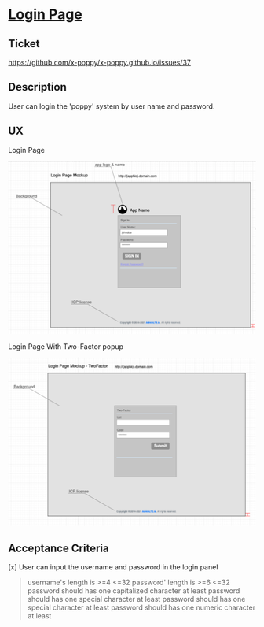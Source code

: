 # [Login Page](../README.md)

## Ticket

https://github.com/x-poppy/x-poppy.github.io/issues/37

## Description

User can login the 'poppy' system by user name and password.

## UX 

Login Page

![login page](./assets/mockup/login-page.png)

Login Page With Two-Factor popup

![Two-Factor](./assets/mockup/twofactor-popup.png)

## Acceptance Criteria

[x] User can input the username and password in the login panel
> username's length is >=4 <=32
> password' length is >=6 <=32
> password should has one capitalized character at least
> password should has one special character at least
> password should has one special character at least
> password should has one numeric character at least
